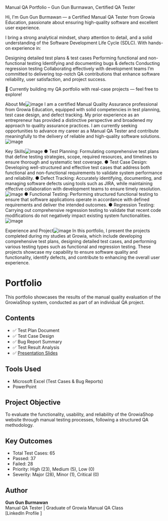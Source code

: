 Manual QA Portfolio – Gun Gun Burmawan, Certified QA Tester

Hi, I'm Gun Gun Burmawan — a Certified Manual QA Tester from Growia Education, passionate about ensuring high-quality software and excellent user experience.

I bring a strong analytical mindset, sharp attention to detail, and a solid understanding of the Software Development Life Cycle (SDLC). With hands-on experience in:

Designing detailed test plans & test cases
Performing functional and non-functional testing
Identifying and documenting bugs & defects
Conducting regression testing
Collaborating effectively with development teams
I’m committed to delivering top-notch QA contributions that enhance software reliability, user satisfaction, and project success.

📌 Currently building my QA portfolio with real-case projects — feel free to explore!

About Me![image](https://github.com/user-attachments/assets/537638cb-5eb4-4068-aa7a-d10a99339471)
I am a certified Manual Quality Assurance professional from Growia Education, equipped with solid competencies in test planning, test case design, and defect tracking. My prior experience as an entrepreneur has provided a distinctive perspective and broadened my approach to quality assurance practices. I am currently seeking opportunities to advance my career as a Manual QA Tester and contribute meaningfully to the delivery of reliable and high-quality software solutions.
![image](https://github.com/user-attachments/assets/10988c49-d3e0-49cb-b216-60e2a5a1a50e)

Key Skills![image](https://github.com/user-attachments/assets/4da9367f-5c4a-4891-b238-8a1c441155b3)
● Test Planning: Formulating comprehensive test plans that define testing strategies, scope, required resources, and timelines to ensure thorough and systematic test coverage.
● Test Case Design: Developing well-structured and effective test cases that address both functional and non-functional requirements to validate system performance and reliability.
● Defect Tracking: Accurately identifying, documenting, and managing software defects using tools such as JIRA, while maintaining effective collaboration with development teams to ensure timely resolution.
![image](https://github.com/user-attachments/assets/d9e7d5f7-25f1-461c-abc8-b6a9ae81fcca)
● Functional Testing: Performing structured functional testing to ensure that software applications operate in accordance with defined requirements and deliver the intended outcomes.
● Regression Testing: Carrying out comprehensive regression testing to validate that recent code modifications do not negatively impact existing system functionalities.
![image](https://github.com/user-attachments/assets/600f80f2-1f49-4de8-92ab-1e6f7f9e0667)

Experience and Project![image](https://github.com/user-attachments/assets/bfb5158e-b7c7-4b9f-979f-c6b2a57cd8ee)
In this portfolio, I present the projects completed during my studies at Growia, which include developing comprehensive test plans, designing detailed test cases, and performing various testing types such as functional and regression testing. These projects showcase my capability to ensure software quality and functionality, identify defects, and contribute to enhancing the overall user experience.



# Portfolio
This portfolio showcases the results of the manual quality evaluation of the GrowiaShop system, conducted as part of an individual QA project.
## Contents
- ✅ Test Plan Document  
- ✅ Test Case Design  
- ✅ Bug Report Summary  
- ✅ Test Result Analysis  
- ✅ [Presentation Slides](05-Presentation/GunGun_Portfolio_Presentation.pptx)


## Tools Used
- Microsoft Excel (Test Cases & Bug Reports)
- PowerPoint

## Project Objective
To evaluate the functionality, usability, and reliability of the GrowiaShop website through manual testing processes, following a structured QA methodology.

## Key Outcomes
- Total Test Cases: 65
- Passed: 37
- Failed: 28
- Priority: High (23), Medium (5), Low (0)
- Severity: Major (28), Minor (1), Critical (0)


## Author
**Gun Gun Burmawan**  
Manual QA Tester | Graduate of Growia Manual QA Class  
[LinkedIn Profile ]
